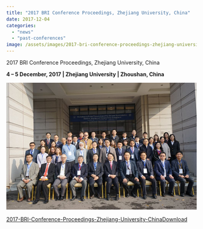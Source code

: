 ```yaml
---
title: "2017 BRI Conference Proceedings, Zhejiang University, China"
date: 2017-12-04
categories: 
  - "news"
  - "past-conferences"
image: /assets/images/2017-bri-conference-proceedings-zhejiang-university-china/3rd-BRI.jpg
---
```


2017 BRI Conference Proceedings, Zhejiang University, China

**4 – 5 December, 2017 | Zhejiang University | Zhoushan, China**

![](/assets/images/2017-bri-conference-proceedings-zhejiang-university-china/3rd-BRI.jpg)

[2017-BRI-Conference-Proceedings-Zhejiang-University-China](http://localhost/wp-content/uploads/2022/06/2017-BRI-Conference-Proceedings-Zhejiang-University-China.pdf)[Download](http://localhost/wp-content/uploads/2022/06/2017-BRI-Conference-Proceedings-Zhejiang-University-China.pdf)
